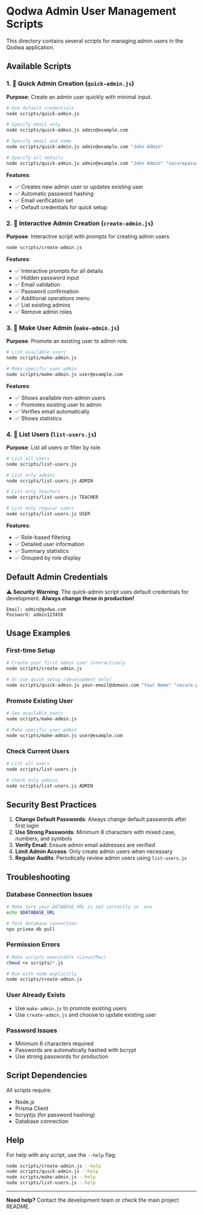 # Qodwa Admin User Management Scripts

This directory contains several scripts for managing admin users in the Qodwa application.

## Available Scripts

### 1. 🚀 Quick Admin Creation (`quick-admin.js`)

**Purpose**: Create an admin user quickly with minimal input.

```bash
# Use default credentials
node scripts/quick-admin.js

# Specify email only
node scripts/quick-admin.js admin@example.com

# Specify email and name
node scripts/quick-admin.js admin@example.com "John Admin"

# Specify all details
node scripts/quick-admin.js admin@example.com "John Admin" "securepassword123"
```

**Features**:

- ✅ Creates new admin user or updates existing user
- ✅ Automatic password hashing
- ✅ Email verification set
- ✅ Default credentials for quick setup

### 2. 🔧 Interactive Admin Creation (`create-admin.js`)

**Purpose**: Interactive script with prompts for creating admin users.

```bash
node scripts/create-admin.js
```

**Features**:

- ✅ Interactive prompts for all details
- ✅ Hidden password input
- ✅ Email validation
- ✅ Password confirmation
- ✅ Additional operations menu
- ✅ List existing admins
- ✅ Remove admin roles

### 3. 👑 Make User Admin (`make-admin.js`)

**Purpose**: Promote an existing user to admin role.

```bash
# List available users
node scripts/make-admin.js

# Make specific user admin
node scripts/make-admin.js user@example.com
```

**Features**:

- ✅ Shows available non-admin users
- ✅ Promotes existing user to admin
- ✅ Verifies email automatically
- ✅ Shows statistics

### 4. 👥 List Users (`list-users.js`)

**Purpose**: List all users or filter by role.

```bash
# List all users
node scripts/list-users.js

# List only admins
node scripts/list-users.js ADMIN

# List only teachers
node scripts/list-users.js TEACHER

# List only regular users
node scripts/list-users.js USER
```

**Features**:

- ✅ Role-based filtering
- ✅ Detailed user information
- ✅ Summary statistics
- ✅ Grouped by role display

## Default Admin Credentials

⚠️ **Security Warning**: The quick-admin script uses default credentials for development. **Always change these in production!**

```
Email: admin@qodwa.com
Password: admin123456
```

## Usage Examples

### First-time Setup

```bash
# Create your first admin user interactively
node scripts/create-admin.js

# Or use quick setup (development only)
node scripts/quick-admin.js your-email@domain.com "Your Name" "secure-password"
```

### Promote Existing User

```bash
# See available users
node scripts/make-admin.js

# Make specific user admin
node scripts/make-admin.js user@example.com
```

### Check Current Users

```bash
# List all users
node scripts/list-users.js

# Check only admins
node scripts/list-users.js ADMIN
```

## Security Best Practices

1. **Change Default Passwords**: Always change default passwords after first login
2. **Use Strong Passwords**: Minimum 8 characters with mixed case, numbers, and symbols
3. **Verify Email**: Ensure admin email addresses are verified
4. **Limit Admin Access**: Only create admin users when necessary
5. **Regular Audits**: Periodically review admin users using `list-users.js`

## Troubleshooting

### Database Connection Issues

```bash
# Make sure your DATABASE_URL is set correctly in .env
echo $DATABASE_URL

# Test database connection
npx prisma db pull
```

### Permission Errors

```bash
# Make scripts executable (Linux/Mac)
chmod +x scripts/*.js

# Run with node explicitly
node scripts/create-admin.js
```

### User Already Exists

- Use `make-admin.js` to promote existing users
- Use `create-admin.js` and choose to update existing user

### Password Issues

- Minimum 6 characters required
- Passwords are automatically hashed with bcrypt
- Use strong passwords for production

## Script Dependencies

All scripts require:

- Node.js
- Prisma Client
- bcryptjs (for password hashing)
- Database connection

## Help

For help with any script, use the `--help` flag:

```bash
node scripts/create-admin.js --help
node scripts/quick-admin.js --help
node scripts/make-admin.js --help
node scripts/list-users.js --help
```

---

**Need help?** Contact the development team or check the main project README.
